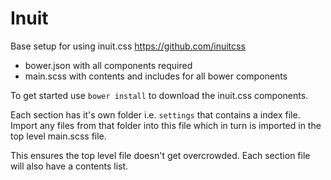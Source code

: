 # Inuit

Base setup for using inuit.css https://github.com/inuitcss

* bower.json with all components required
* main.scss with contents and includes for all bower components

To get started use `bower install` to download the inuit.css components.

Each section has it's own folder i.e. `settings` that contains a index file. Import any files from that folder into this file which in turn is imported in the top level main.scss file.

This ensures the top level file doesn't get overcrowded. Each section file will also have a contents list.
